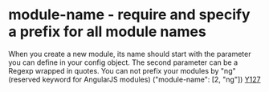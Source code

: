 # module-name - require and specify a prefix for all module names

When you create a new module, its name should start with the parameter you can define in your config object.
The second parameter can be a Regexp wrapped in quotes.
You can not prefix your modules by "ng" (reserved keyword for AngularJS modules) ("module-name":  [2, "ng"])  [Y127](https://github.com/johnpapa/angular-styleguide#style-y127)

<!-- WARNING: Generated documentation. Edit docs and examples in the rule and examples file ('rules/module-name.js', 'examples/module-name.js'). -->
